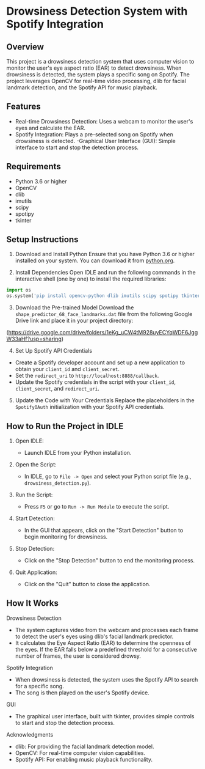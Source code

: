 # Drowsiness Detection System with Spotify Integration

## Overview

This project is a drowsiness detection system that uses computer vision to monitor the user's eye aspect ratio (EAR) to detect drowsiness. When drowsiness is detected, the system plays a specific song on Spotify. The project leverages OpenCV for real-time video processing, dlib for facial landmark detection, and the Spotify API for music playback.

 ## Features

- Real-time Drowsiness Detection: Uses a webcam to monitor the user's eyes and calculate the EAR.
- Spotify Integration: Plays a pre-selected song on Spotify when drowsiness is detected.
-Graphical User Interface (GUI): Simple interface to start and stop the detection process.

 ## Requirements

- Python 3.6 or higher
- OpenCV
- dlib
- imutils
- scipy
- spotipy
- tkinter

 ## Setup Instructions

 1. Download and Install Python
Ensure that you have Python 3.6 or higher installed on your system. You can download it from [python.org](https://www.python.org/).

 2. Install Dependencies
Open IDLE and run the following commands in the interactive shell (one by one) to install the required libraries:

```python
import os
os.system('pip install opencv-python dlib imutils scipy spotipy tkinter')
```

 3. Download the Pre-trained Model
Download the `shape_predictor_68_face_landmarks.dat` file from the following Google Drive link and place it in your project directory:

(https://drive.google.com/drive/folders/1eKg_uCW4tM928uyECYqWDF6JggW33aHf?usp=sharing)

 4. Set Up Spotify API Credentials
- Create a Spotify developer account and set up a new application to obtain your `client_id` and `client_secret`.
- Set the `redirect_uri` to `http://localhost:8888/callback`.
- Update the Spotify credentials in the script with your `client_id`, `client_secret`, and `redirect_uri`.

 5. Update the Code with Your Credentials
Replace the placeholders in the `SpotifyOAuth` initialization with your Spotify API credentials.

 ## How to Run the Project in IDLE

1. Open IDLE:
    - Launch IDLE from your Python installation.

2. Open the Script:
    - In IDLE, go to `File -> Open` and select your Python script file (e.g., `drowsiness_detection.py`).

3. Run the Script:
    - Press `F5` or go to `Run -> Run Module` to execute the script.

4. Start Detection:
    - In the GUI that appears, click on the "Start Detection" button to begin monitoring for drowsiness.

5. Stop Detection:
    - Click on the "Stop Detection" button to end the monitoring process.

6. Quit Application:
    - Click on the "Quit" button to close the application.

 ## How It Works

 Drowsiness Detection

- The system captures video from the webcam and processes each frame to detect the user's eyes using dlib's facial landmark predictor.
- It calculates the Eye Aspect Ratio (EAR) to determine the openness of the eyes. If the EAR falls below a predefined threshold for a consecutive number of frames, the user is considered drowsy.

 Spotify Integration

- When drowsiness is detected, the system uses the Spotify API to search for a specific song.
- The song is then played on the user's Spotify device.

 GUI

- The graphical user interface, built with tkinter, provides simple controls to start and stop the detection process.

 Acknowledgments

- dlib: For providing the facial landmark detection model.
- OpenCV: For real-time computer vision capabilities.
- Spotify API: For enabling music playback functionality.

